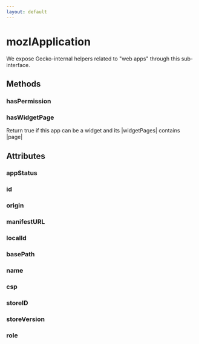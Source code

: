```yaml
---
layout: default
---
```


# mozIApplication #

We expose Gecko-internal helpers related to "web apps" through this
sub-interface.


## Methods ##

### hasPermission ###

### hasWidgetPage ###

 Return true if this app can be a widget and
 its |widgetPages| contains |page|


## Attributes ##

### appStatus ###

### id ###

### origin ###

### manifestURL ###

### localId ###

### basePath ###

### name ###

### csp ###

### storeID ###

### storeVersion ###

### role ###
